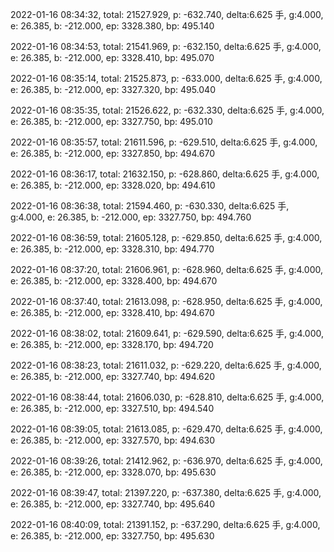 2022-01-16 08:34:32, total: 21527.929, p: -632.740, delta:6.625 手, g:4.000, e: 26.385, b: -212.000, ep: 3328.380, bp: 495.140

2022-01-16 08:34:53, total: 21541.969, p: -632.150, delta:6.625 手, g:4.000, e: 26.385, b: -212.000, ep: 3328.410, bp: 495.070

2022-01-16 08:35:14, total: 21525.873, p: -633.000, delta:6.625 手, g:4.000, e: 26.385, b: -212.000, ep: 3327.320, bp: 495.040

2022-01-16 08:35:35, total: 21526.622, p: -632.330, delta:6.625 手, g:4.000, e: 26.385, b: -212.000, ep: 3327.750, bp: 495.010

2022-01-16 08:35:57, total: 21611.596, p: -629.510, delta:6.625 手, g:4.000, e: 26.385, b: -212.000, ep: 3327.850, bp: 494.670

2022-01-16 08:36:17, total: 21632.150, p: -628.860, delta:6.625 手, g:4.000, e: 26.385, b: -212.000, ep: 3328.020, bp: 494.610

2022-01-16 08:36:38, total: 21594.460, p: -630.330, delta:6.625 手, g:4.000, e: 26.385, b: -212.000, ep: 3327.750, bp: 494.760

2022-01-16 08:36:59, total: 21605.128, p: -629.850, delta:6.625 手, g:4.000, e: 26.385, b: -212.000, ep: 3328.310, bp: 494.770

2022-01-16 08:37:20, total: 21606.961, p: -628.960, delta:6.625 手, g:4.000, e: 26.385, b: -212.000, ep: 3328.400, bp: 494.670

2022-01-16 08:37:40, total: 21613.098, p: -628.950, delta:6.625 手, g:4.000, e: 26.385, b: -212.000, ep: 3328.410, bp: 494.670

2022-01-16 08:38:02, total: 21609.641, p: -629.590, delta:6.625 手, g:4.000, e: 26.385, b: -212.000, ep: 3328.170, bp: 494.720

2022-01-16 08:38:23, total: 21611.032, p: -629.220, delta:6.625 手, g:4.000, e: 26.385, b: -212.000, ep: 3327.740, bp: 494.620

2022-01-16 08:38:44, total: 21606.030, p: -628.810, delta:6.625 手, g:4.000, e: 26.385, b: -212.000, ep: 3327.510, bp: 494.540

2022-01-16 08:39:05, total: 21613.085, p: -629.470, delta:6.625 手, g:4.000, e: 26.385, b: -212.000, ep: 3327.570, bp: 494.630

2022-01-16 08:39:26, total: 21412.962, p: -636.970, delta:6.625 手, g:4.000, e: 26.385, b: -212.000, ep: 3328.070, bp: 495.630

2022-01-16 08:39:47, total: 21397.220, p: -637.380, delta:6.625 手, g:4.000, e: 26.385, b: -212.000, ep: 3327.740, bp: 495.640

2022-01-16 08:40:09, total: 21391.152, p: -637.290, delta:6.625 手, g:4.000, e: 26.385, b: -212.000, ep: 3327.750, bp: 495.630
